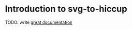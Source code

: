 # Introduction to svg-to-hiccup

TODO: write [great documentation](http://jacobian.org/writing/what-to-write/)
